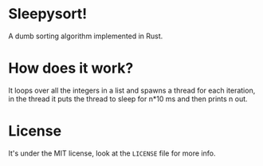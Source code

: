 # Sleepysort! 
A dumb sorting algorithm implemented in Rust.

# How does it work?
It loops over all the integers in a list and spawns a thread for each iteration, in the thread it puts the thread to sleep for n*10 ms and then prints n out.

# License
It's under the MIT license, look at the `LICENSE` file for more info.
